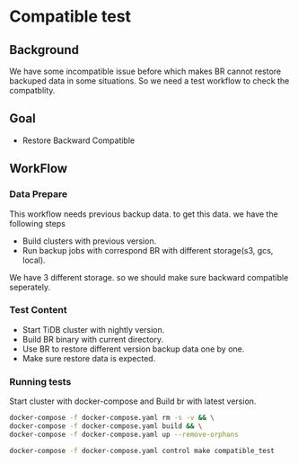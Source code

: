 # Compatible test

## Background

We have some incompatible issue before which makes BR cannot restore backuped data in some situations.
So we need a test workflow to check the compatblity.

## Goal

- Restore Backward Compatible

## WorkFlow

### Data Prepare

This workflow needs previous backup data. to get this data. we have the following steps

- Build clusters with previous version.
- Run backup jobs with correspond BR with different storage(s3, gcs, local).

We have 3 different storage. so we should make sure backward compatible seperately.

### Test Content

- Start TiDB cluster with nightly version.
- Build BR binary with current directory.
- Use BR to restore different version backup data one by one.
- Make sure restore data is expected.

### Running tests

Start cluster with docker-compose and Build br with latest version.

```sh
docker-compose -f docker-compose.yaml rm -s -v && \
docker-compose -f docker-compose.yaml build && \
docker-compose -f docker-compose.yaml up --remove-orphans
```

```sh
docker-compose -f docker-compose.yaml control make compatible_test
```
